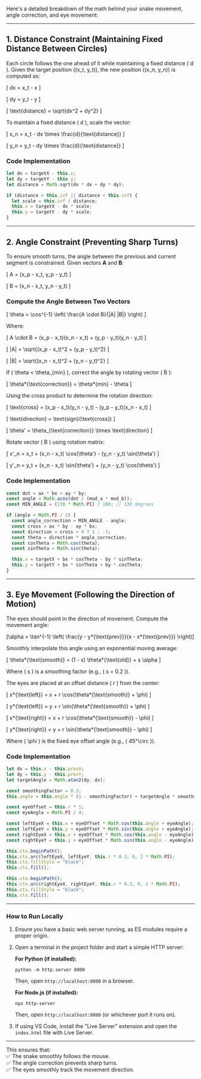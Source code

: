 Here's a detailed breakdown of the math behind your snake movement, angle correction, and eye movement:

---

## 1. **Distance Constraint (Maintaining Fixed Distance Between Circles)**

Each circle follows the one ahead of it while maintaining a fixed distance \( d \). Given the target position \((x_t, y_t)\), the new position \((x_n, y_n)\) is computed as:

\[
dx = x_t - x
\]

\[
dy = y_t - y
\]

\[
\text{distance} = \sqrt{dx^2 + dy^2}
\]

To maintain a fixed distance \( d \), scale the vector:

\[
x_n = x_t - dx \times \frac{d}{\text{distance}}
\]

\[
y_n = y_t - dy \times \frac{d}{\text{distance}}
\]

### **Code Implementation**

```js
let dx = targetX - this.x;
let dy = targetY - this.y;
let distance = Math.sqrt(dx * dx + dy * dy);

if (distance > this.inf || distance < this.inf) {
  let scale = this.inf / distance;
  this.x = targetX - dx * scale;
  this.y = targetY - dy * scale;
}
```

---

## 2. **Angle Constraint (Preventing Sharp Turns)**

To ensure smooth turns, the angle between the previous and current segment is constrained. Given vectors **A** and **B**:

\[
A = (x_p - x_t, y_p - y_t)
\]

\[
B = (x_n - x_t, y_n - y_t)
\]

### **Compute the Angle Between Two Vectors**

\[
\theta = \cos^{-1} \left( \frac{A \cdot B}{|A| |B|} \right)
\]

Where:

\[
A \cdot B = (x_p - x_t)(x_n - x_t) + (y_p - y_t)(y_n - y_t)
\]

\[
|A| = \sqrt{(x_p - x_t)^2 + (y_p - y_t)^2}
\]

\[
|B| = \sqrt{(x_n - x_t)^2 + (y_n - y_t)^2}
\]

If \( \theta < \theta\_{min} \), correct the angle by rotating vector \( B \):

\[
\theta*{\text{correction}} = \theta*{min} - \theta
\]

Using the cross product to determine the rotation direction:

\[
\text{cross} = (x_p - x_t)(y_n - y_t) - (y_p - y_t)(x_n - x_t)
\]

\[
\text{direction} = \text{sign}(\text{cross})
\]

\[
\theta' = \theta\_{\text{correction}} \times \text{direction}
\]

Rotate vector \( B \) using rotation matrix:

\[
x'\_n = x_t + (x_n - x_t) \cos(\theta') - (y_n - y_t) \sin(\theta')
\]

\[
y'\_n = y_t + (x_n - x_t) \sin(\theta') + (y_n - y_t) \cos(\theta')
\]

### **Code Implementation**

```js
const dot = ax * bx + ay * by;
const angle = Math.acos(dot / (mod_a * mod_b));
const MIN_ANGLE = (130 * Math.PI) / 180; // 130 degrees

if (angle < Math.PI / 2) {
  const angle_correction = MIN_ANGLE - angle;
  const cross = ax * by - ay * bx;
  const direction = cross > 0 ? 1 : -1;
  const theta = direction * angle_correction;
  const cosTheta = Math.cos(theta);
  const sinTheta = Math.sin(theta);

  this.x = targetX + bx * cosTheta - by * sinTheta;
  this.y = targetY + bx * sinTheta + by * cosTheta;
}
```

---

## 3. **Eye Movement (Following the Direction of Motion)**

The eyes should point in the direction of movement. Compute the movement angle:

\[\alpha = \tan^{-1} \left( \frac{y - y*{\text{prev}}}{x - x*{\text{prev}}} \right)\]

Smoothly interpolate this angle using an exponential moving average:

\[
\theta*{\text{smooth}} = (1 - s) \theta*{\text{old}} + s \alpha
\]

Where \( s \) is a smoothing factor (e.g., \( s = 0.2 \)).

The eyes are placed at an offset distance \( r \) from the center:

\[
x*{\text{left}} = x + r \cos(\theta*{\text{smooth}} + \phi)
\]

\[
y*{\text{left}} = y + r \sin(\theta*{\text{smooth}} + \phi)
\]

\[
x*{\text{right}} = x + r \cos(\theta*{\text{smooth}} - \phi)
\]

\[
y*{\text{right}} = y + r \sin(\theta*{\text{smooth}} - \phi)
\]

Where \( \phi \) is the fixed eye offset angle (e.g., \( 45^\circ \)).

### **Code Implementation**

```js
let dx = this.x - this.prevX;
let dy = this.y - this.prevY;
let targetAngle = Math.atan2(dy, dx);

const smoothingFactor = 0.2;
this.angle = this.angle * (1 - smoothingFactor) + targetAngle * smoothingFactor;

const eyeOffset = this.r * 1;
const eyeAngle = Math.PI / 4;

const leftEyeX = this.x + eyeOffset * Math.cos(this.angle + eyeAngle);
const leftEyeY = this.y + eyeOffset * Math.sin(this.angle + eyeAngle);
const rightEyeX = this.x + eyeOffset * Math.cos(this.angle - eyeAngle);
const rightEyeY = this.y + eyeOffset * Math.sin(this.angle - eyeAngle);

this.ctx.beginPath();
this.ctx.arc(leftEyeX, leftEyeY, this.r * 0.3, 0, 2 * Math.PI);
this.ctx.fillStyle = "black";
this.ctx.fill();

this.ctx.beginPath();
this.ctx.arc(rightEyeX, rightEyeY, this.r * 0.3, 0, 2 * Math.PI);
this.ctx.fillStyle = "black";
this.ctx.fill();
```

---

### **How to Run Locally**

1. Ensure you have a basic web server running, as ES modules require a proper origin.
2. Open a terminal in the project folder and start a simple HTTP server:

   **For Python (if installed):**

   ```
   python -m http.server 8000
   ```

   Then, open `http://localhost:8000` in a browser.

   **For Node.js (if installed):**

   ```
   npx http-server
   ```

   Then, open `http://localhost:8080` (or whichever port it runs on).

3. If using VS Code, install the "Live Server" extension and open the `index.html` file with Live Server.

---

This ensures that:  
✅ The snake smoothly follows the mouse.  
✅ The angle correction prevents sharp turns.  
✅ The eyes smoothly track the movement direction.
